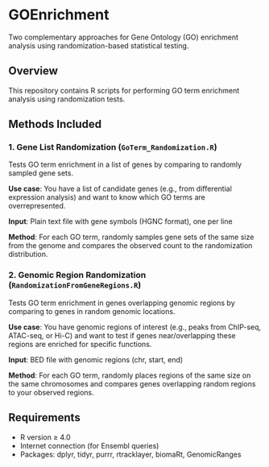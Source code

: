 # GOEnrichment

Two complementary approaches for Gene Ontology (GO) enrichment analysis using randomization-based statistical testing.

## Overview

This repository contains R scripts for performing GO term enrichment analysis using randomization tests. 

## Methods Included

### 1. Gene List Randomization (`GoTerm_Randomization.R`)

Tests GO term enrichment in a list of genes by comparing to randomly sampled gene sets.

**Use case**: You have a list of candidate genes (e.g., from differential expression analysis) and want to know which GO terms are overrepresented.

**Input**: Plain text file with gene symbols (HGNC format), one per line

**Method**: For each GO term, randomly samples gene sets of the same size from the genome and compares the observed count to the randomization distribution.

### 2. Genomic Region Randomization (`RandomizationFromGeneRegions.R`)

Tests GO term enrichment in genes overlapping genomic regions by comparing to genes in random genomic locations.

**Use case**: You have genomic regions of interest (e.g., peaks from ChIP-seq, ATAC-seq, or Hi-C) and want to test if genes near/overlapping these regions are enriched for specific functions.

**Input**: BED file with genomic regions (chr, start, end)

**Method**: For each GO term, randomly places regions of the same size on the same chromosomes and compares genes overlapping random regions to your observed regions.


## Requirements

-   R version ≥ 4.0
-   Internet connection (for Ensembl queries)
-   Packages: dplyr, tidyr, purrr, rtracklayer, biomaRt, GenomicRanges


